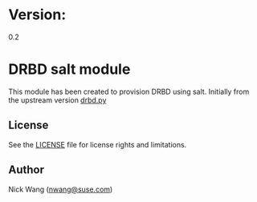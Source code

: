 # Version:
0.2

# DRBD salt module

This module has been created to provision DRBD using salt.
Initially from the upstream version [drbd.py](https://raw.githubusercontent.com/saltstack/salt/develop/salt/modules/drbd.py)

## License

See the [LICENSE](LICENSE) file for license rights and limitations.

## Author

Nick Wang (nwang@suse.com)
